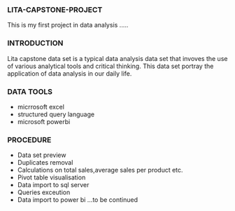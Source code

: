 ### LITA-CAPSTONE-PROJECT
This is my first project in data analysis .....
### INTRODUCTION

Lita capstone data set is a typical data analysis data set that invoves the use of various analytical tools and critical thinking.
This data set portray the application of data analysis in our daily life.

### DATA TOOLS
- micrrosoft excel
- structured query language
- microsoft powerbi

### PROCEDURE
- Data set preview
- Duplicates  removal
- Calculations on total sales,average sales per product etc. 
- Pivot table visualisation
- Data import to sql server
- Queries exceution
- Data import to power bi ...to be continued
